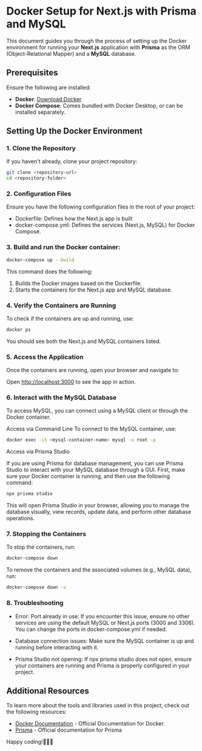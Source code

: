 # Docker Setup for Next.js with Prisma and MySQL

This document guides you through the process of setting up the Docker environment for running your **Next.js** application with **Prisma** as the ORM (Object-Relational Mapper) and a **MySQL** database.

## Prerequisites

Ensure the following are installed:

- **Docker**: [Download Docker](https://www.docker.com/products/docker-desktop)
- **Docker Compose**: Comes bundled with Docker Desktop, or can be installed separately.

## Setting Up the Docker Environment

### 1. Clone the Repository

If you haven't already, clone your project repository:

```bash
git clone <repository-url>
cd <repository-folder>
```

### 2. Configuration Files
Ensure you have the following configuration files in the root of your project:

- Dockerfile: Defines how the Next.js app is built
- docker-compose.yml: Defines the services (Next.js, MySQL) for Docker Compose.


### 3. Build and run the Docker container:
```bash
docker-compose up --build
```
This command does the following:

1. Builds the Docker images based on the Dockerfile.
2. Starts the containers for the Next.js app and MySQL database.

### 4. Verify the Containers are Running

To check if the containers are up and running, use:

```bash
docker ps
```
You should see both the Next.js and MySQL containers listed.

### 5. Access the Application
Once the containers are running, open your browser and navigate to:

Open [http://localhost:3000](http://localhost:300) to see the app in action.

### 6. Interact with the MySQL Database
To access MySQL, you can connect using a MySQL client or through the Docker container.

Access via Command Line
To connect to the MySQL container, use:
```bash
docker exec -it <mysql-container-name> mysql -u root -p
```
Access via Prisma Studio

If you are using Prisma for database management, you can use Prisma Studio to interact with your MySQL database through a GUI. First, make sure your Docker container is running, and then use the following command:

```bash
npx prisma studio
```
This will open Prisma Studio in your browser, allowing you to manage the database visually, view records, update data, and perform other database operations.

### 7. Stopping the Containers
To stop the containers, run:
```bash
docker-compose down
```

To remove the containers and the associated volumes (e.g., MySQL data), run:
```bash
docker-compose down -v
```

### 8. Troubleshooting
- Error: Port already in use: If you encounter this issue, ensure no other services are using the default MySQL or Next.js ports (3000 and 3306). You can change the ports in docker-compose.yml if needed.

- Database connection issues: Make sure the MySQL container is up and running before interacting with it.

- Prisma Studio not opening: If npx prisma studio does not open, ensure your containers are running and Prisma is properly configured in your project.

## Additional Resources

To learn more about the tools and libraries used in this project, check out the following resources:

- [Docker Documentation](https://www.docker.com/) - Official Documentation for Docker.
- [Prisma](https://www.prisma.io/) - Official documentation for Prisma

Happy coding!🎉🎉🎉